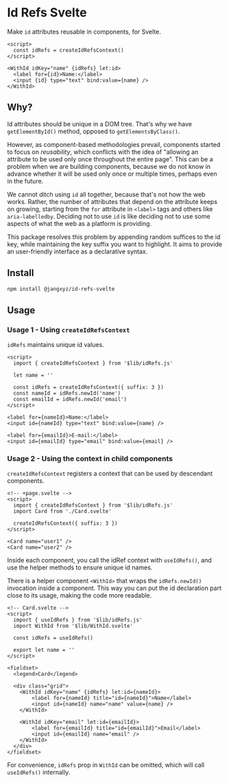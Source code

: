 # Id Refs Svelte

Make `id` attributes reusable in components, for Svelte.

```svelte
<script>
  const idRefs = createIdRefsContext()
</script>

<WithId idKey="name" {idRefs} let:id>
  <label for={id}>Name:</label>
  <input {id} type="text" bind:value={name} />
</WithId>
```

## Why?

Id attributes should be unique in a DOM tree. That's why we have `getElementById()` method, opposed to `getElementsByClass()`.

However, as component-based methodologies prevail, components started to focus on _reusability_, which conflicts with the idea of "allowing an attribute to be used only once throughout the entire page". This can be a problem when we are building components, because we do not know in advance whether it will be used only once or multiple times, perhaps even in the future.

We cannot ditch using `id` all together, because that's not how the web works. Rather, the number of attributes that depend on the attribute keeps on growing, starting from the `for` attribute in `<label>` tags and others like `aria-labelledby`. Deciding not to use `id` is like deciding not to use some aspects of what the web as a platform is providing.

This package resolves this problem by appending random suffices to the id key, while maintaining the key suffix you want to highlight. It aims to provide an user-friendly interface as a declarative syntax.

## Install

```bash
npm install @jangxyz/id-refs-svelte
```

## Usage

### Usage 1 - Using `createIdRefsContext`

`idRefs` maintains unique id values.

```svelte
<script>
  import { createIdRefsContext } from '$lib/idRefs.js'

  let name = ''

  const idRefs = createIdRefsContext({ suffix: 3 })
  const nameId = idRefs.newId('name')
  const emailId = idRefs.newId('email')
</script>

<label for={nameId}>Name:</label>
<input id={nameId} type="text" bind:value={name} />

<label for={emailId}>E-mail:</label>
<input id={emailId} type="email" bind:value={email} />
```

### Usage 2 - Using the context in child components

`createIdRefsContext` registers a context that can be used by descendant components.

```svelte
<!-- +page.svelte -->
<script>
  import { createIdRefsContext } from '$lib/idRefs.js'
  import Card from './Card.svelte'

  createIdRefsContext({ suffix: 3 })
</script>

<Card name="user1" />
<Card name="user2" />
```

Inside each component, you call the idRef context with `useIdRefs()`, and use the helper methods to ensure unique id names.

There is a helper component `<WithId>` that wraps the `idRefs.newId()` invocation inside a component. This way you can put the id declaration part close to its usage, making the code more readable.

```svelte
<!-- Card.svelte -->
<script>
  import { useIdRefs } from '$lib/idRefs.js'
  import WithId from '$lib/WithId.svelte'

  const idRefs = useIdRefs()

  export let name = ''
</script>

<fieldset>
  <legend>Card</legend>

  <div class="grid">
  	<WithId idKey="name" {idRefs} let:id={nameId}>
  		<label for={nameId} title="id={nameId}">Name</label>
  		<input id={nameId} name="name" value={name} />
  	</WithId>

  	<WithId idKey="email" let:id={emailId}>
  		<label for={emailId} title="id={emailId}">Email</label>
  		<input id={emailId} name="email" />
  	</WithId>
  </div>
</fieldset>
```

For convenience, `idRefs` prop in `WithId` can be omitted, which will call `useIdRefs()` internally.
